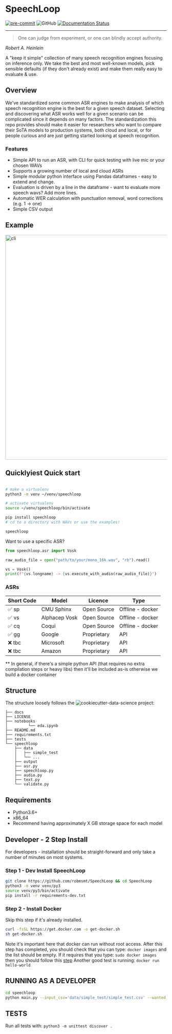 # SpeechLoop
[![pre-commit](https://img.shields.io/badge/pre--commit-enabled-brightgreen?logo=pre-commit&logoColor=white)](https://github.com/pre-commit/pre-commit)
![GitHub](https://img.shields.io/github/license/robmsmt/SpeechLoop)
[![Documentation Status](https://readthedocs.org/projects/speechloop/badge/?version=latest)](https://speechloop.readthedocs.io/en/latest/?badge=latest)
___
 >One can judge from experiment, or one can blindly accept authority.

 *Robert A. Heinlein*

A "keep it simple" collection of many speech recognition engines focusing on inference only. We take the best and most well-known models, pick sensible defaults (if they don't already exist) and make them really easy to evaluate & use.


## Overview

We've standardized some common ASR engines to make analysis of which speech recognition engine is the best for a given speech dataset. Selecting and discovering what ASR works well for a given scenario can be complicated since it depends on many factors.
The standardization this repo provides should make it easier for researchers who want to compare their SoTA models to production systems, both cloud and local, or for people curious and are just getting started looking at speech recognition.

### Features
 - Simple API to run an ASR, with CLI for quick testing with live mic or your chosen WAVs
 - Supports a growing number of local and cloud ASRs
 - Simple modular python interface using Pandas dataframes - easy to extend and change.
 - Evaluation is driven by a line in the dataframe - want to evaluate more speech wavs? Add more lines.
 - Automatic WER calculation with punctuation removal, word corrections (e.g. 1 -> one)
 - Simple CSV output

## Example
<img class="img-fluid" src="https://robmsmt.github.io/public/images/cli_fast.gif" alt="cli" width="700">

## Quicklyiest Quick start
```bash

# make a virtualenv
python3 -m venv ~/venv/speechloop

# activate virtualenv
source ~/venv/speechloop/bin/activate

pip install speechloop
# cd to a directory with WAVs or use the examples!

speechloop
```

Want to use a specific ASR?
```python
from speechloop.asr import Vosk

raw_audio_file = open("path/to/your/mono_16k.wav", "rb").read()

vs = Vosk()
print(f"{vs.longname} -> {vs.execute_with_audio(raw_audio_file)}")
```

### ASRs

| Short Code |    Model      |   Licence   |       Type       |
|------------|---------------|-------------|------------------|
| ✅ sp       | CMU Sphinx    | Open Source | Offline - docker |
| ✅ vs       | Alphacep Vosk | Open Source | Offline - docker |
| ✅ cq       | Coqui         | Open Source | Offline - docker |
| ✅ gg       | Google        | Proprietary | API              |
| ❌ tbc      | Microsoft     | Proprietary | API              |
| ❌ tbc      | Amazon        | Proprietary | API              |

** In general, if there's a simple python API (that requires no extra compilation steps or heavy libs) then it'll be included as-is otherwise we build a docker container


## Structure
The structure loosely follows the ![cookiecutter-data-science](http://drivendata.github.io/cookiecutter-data-science/) project:
```
├── docs
├── LICENSE
├── notebooks
│         └── eda.ipynb
├── README.md
├── requirements.txt
├── tests
└── speechloop
    ├── data
    │   ├── simple_test
    │   └── ...
    ├── output
    ├── asr.py
    ├── speechloop.py
    ├── audio.py
    ├── text.py
    └── validate.py
```

## Requirements
- Python3.6+
- x86_64
- Recommend having approximately X GB storage space for each model

## Developer - 2 Step Install

For developers - installation should be straight-forward and only take a number of minutes on most systems.

### Step 1 - Dev Install SpeechLoop
```bash
git clone https://github.com/robmsmt/SpeechLoop && cd SpeechLoop
python3 -m venv venv/py3
source venv/py3/bin/activate
pip install -r requirements-dev.txt
```

### Step 2 - Install Docker
Skip this step if it's already installed.
```bash
curl -fsSL https://get.docker.com -o get-docker.sh
sh get-docker.sh
```
Note it's important here that docker can run without root access. After this step has completed, you should check that you can type:
`docker images` and the list should be empty. If it requires that you type: `sudo docker images` then you should follow this [step](https://docs.docker.com/engine/install/linux-postinstall/)
Another good test is running: `docker run hello-world`

## RUNNING AS A DEVELOPER
```bash
cd speechloop
python main.py --input_csv='data/simple_test/simple_test.csv' --wanted_asr=vs,sp,cq
```

## TESTS
Run all tests with: `python3 -m unittest discover .`
